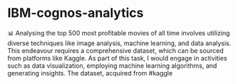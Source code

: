 # IBM-cognos-analytics
📊 Analysing the top 500 most profitable movies of all time involves utilizing diverse techniques like image analysis, machine learning, and data analysis. This endeavour requires a comprehensive dataset, which can be sourced from platforms like Kaggle. As part of this task, I would engage in activities such as data visualization, employing machine learning algorithms, and generating insights. The dataset, acquired from #kaggle
